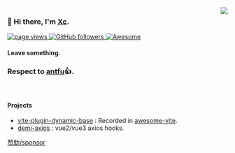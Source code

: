 <img src="https://github-stats.liuli.lol/api?username=chenxch&theme=vue&show_icons=true&include_all_commits=true&count_private=true" align="right">

### 👋 Hi there, I'm [Xc](https://chenxch.github.io/).
  <a href="https://github.com/chenxch/chenxch">
    <img src="https://komarev.com/ghpvc/?username=chenxch" alt="page views" />
  </a>
  <a href="https://github.com/chenxch?tab=followers">
    <img alt="GitHub followers" src="https://img.shields.io/github/followers/chenxch?color=Cyan&logo=github">
  </a>
  <a href="https://github.com/abhisheknaiidu/awesome-github-profile-readme">
    <img alt="Awesome" src="https://awesome.re/mentioned-badge.svg">
  </a> 
                  
#### Leave something.              
  
### Respect to [antfu](https://github.com/antfu)👍. 
     
<br/>     
 
#### Projects

- [vite-plugin-dynamic-base](https://github.com/chenxch/vite-plugin-dynamic-base) : Recorded in [awesome-vite](https://github.com/vitejs/awesome-vite/blob/master/README.md). <br/>
- [demi-axios](https://github.com/chenxch/demi-axios) : vue2/vue3 axios hooks.
 

 
[赞助/sponsor](https://raw.githubusercontent.com/chenxch/pic-image/master/20220429/1651201876531.4f70jn93siw0.webp)
<!--
**chenxch/chenxch** is a ✨ _special_ ✨ repository because its `README.md` (this file) appears on your GitHub profile.

Here are some ideas to get you started:

- 🔭 I’m currently working on ...
- 🌱 I’m currently learning ...
- 👯 I’m looking to collaborate on ...
- 🤔 I’m looking for help with ...
- 💬 Ask me about ...
- 📫 How to reach me: ...
- 😄 Pronouns: ...
- ⚡ Fun fact: ...
-->
